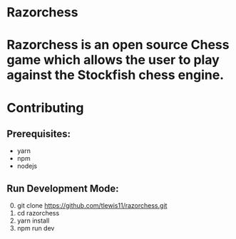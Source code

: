 # Razorchess
# Razorchess is an open source Chess game which allows the user to play against the Stockfish chess engine.

# Contributing 

## Prerequisites:
  - yarn
  - npm
  - nodejs

## Run Development Mode:

0. git clone https://github.com/tlewis11/razorchess.git
1. cd razorchess
2. yarn install
3. npm run dev

